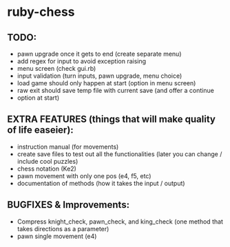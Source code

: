 # ruby-chess

## TODO:
- pawn upgrade once it gets to end (create separate menu)
- add regex for input to avoid exception raising
- menu screen (check gui.rb)
- input validation (turn inputs, pawn upgrade, menu choice)
- load game should only happen at start (option in menu screen)
- raw exit should save temp file with current save (and offer a continue 
- option at start)

## EXTRA FEATURES (things that will make quality of life easeier):
- instruction manual (for movements)
- create save files to test out all the functionalities (later you
  can change / include cool puzzles)
- chess notation (Ke2)
- pawn movement with only one pos (e4, f5, etc)
- documentation of methods (how it takes the input / output)

## BUGFIXES & Improvements:
- Compress knight_check, pawn_check, and king_check
(one method that takes directions as a parameter)
- pawn single movement (e4)
